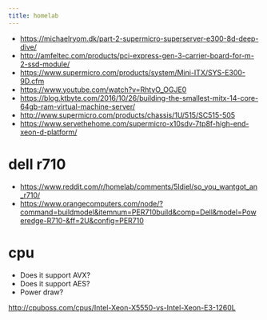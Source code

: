 ```yaml
---
title: homelab
---
```


- https://michaelryom.dk/part-2-supermicro-superserver-e300-8d-deep-dive/
- http://amfeltec.com/products/pci-express-gen-3-carrier-board-for-m-2-ssd-module/
- https://www.supermicro.com/products/system/Mini-ITX/SYS-E300-9D.cfm
- https://www.youtube.com/watch?v=RhtyO_OGJE0
- https://blog.ktbyte.com/2016/10/26/building-the-smallest-mitx-14-core-64gb-ram-virtual-machine-server/
- http://www.supermicro.com/products/chassis/1U/515/SC515-505
- https://www.servethehome.com/supermicro-x10sdv-7tp8f-high-end-xeon-d-platform/

# dell r710
- https://www.reddit.com/r/homelab/comments/5ldiel/so_you_wantgot_an_r710/
- https://www.orangecomputers.com/node/?command=buildmodel&itemnum=PER710build&comp=Dell&model=Poweredge-R710-&ff=2U&config=PER710

# cpu
- Does it support AVX?
- Does it support AES?
- Power draw?


http://cpuboss.com/cpus/Intel-Xeon-X5550-vs-Intel-Xeon-E3-1260L
